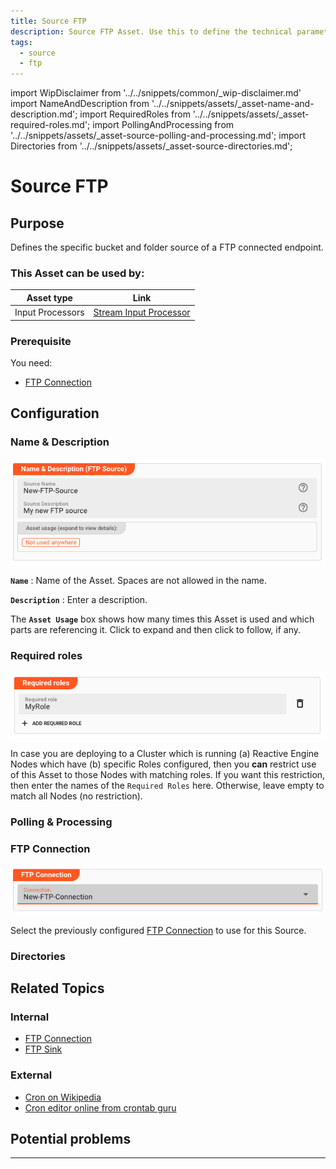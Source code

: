 ```yaml
---
title: Source FTP
description: Source FTP Asset. Use this to define the technical parameters for an FTP source.
tags:
  - source
  - ftp
---
```


import WipDisclaimer from '../../snippets/common/_wip-disclaimer.md'
import NameAndDescription from '../../snippets/assets/_asset-name-and-description.md';
import RequiredRoles from '../../snippets/assets/_asset-required-roles.md';
import PollingAndProcessing from '../../snippets/assets/_asset-source-polling-and-processing.md';
import Directories from '../../snippets/assets/_asset-source-directories.md';

# Source FTP

## Purpose

Defines the specific bucket and folder source of a FTP connected endpoint.

### This Asset can be used by:

| Asset type       | Link                                                                       |
|------------------|----------------------------------------------------------------------------|
| Input Processors | [Stream Input Processor](/docs/assets/processors-input/asset-input-stream) |

### Prerequisite

You need:

* [FTP Connection](/docs/assets/connections/asset-connection-ftp)

## Configuration

### Name & Description

![](.asset-source-ftp_images/dfb72d7a.png "Name & Description (FTP Source)")

**`Name`** : Name of the Asset. Spaces are not allowed in the name.

**`Description`** : Enter a description.

The **`Asset Usage`** box shows how many times this Asset is used and which parts are referencing it. Click to expand and then click to follow, if any.

### Required roles

![](.asset-source-ftp_images/c2e6ec39.png "Required Roles (FTP Source)")

In case you are deploying to a Cluster which is running (a) Reactive Engine Nodes which have (b) specific Roles configured, then you **can** restrict use of this Asset to those Nodes with matching
roles.
If you want this restriction, then enter the names of the `Required Roles` here. Otherwise, leave empty to match all Nodes (no restriction).

### Polling & Processing

<PollingAndProcessing></PollingAndProcessing>

### FTP Connection

![](.asset-source-ftp_images/df31d8ca.png "FTP Connection (FTP Source)")

Select the previously configured [FTP Connection](/docs/assets/connections/asset-connection-ftp) to use for this Source.

### Directories

<Directories></Directories>

## Related Topics

### Internal

* [FTP Connection](/docs/assets/connections/asset-connection-ftp)
* [FTP Sink](/docs/assets/sinks/asset-sink-ftp)

### External

* [Cron on Wikipedia](https://en.wikipedia.org/wiki/Cron)
* [Cron editor online from crontab guru](https://crontab.guru/)

## Potential problems

---

<WipDisclaimer></WipDisclaimer>
